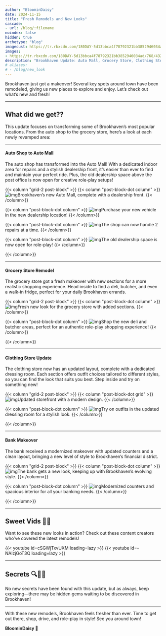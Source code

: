 ```yaml
---
author: "BloominDaisy"
date: 2024-11-15
title: "Fresh Remodels and New Looks"
cascade:
- url: /blog/:filename
noindex: false
hidden: true
archetype: "blog"
imagecust: https://tr.rbxcdn.com/180DAY-5d13bbca4f78792321bb3852946034ad/768/432/Image/Png/noFilter
images:
- https://tr.rbxcdn.com/180DAY-5d13bbca4f78792321bb3852946034ad/768/432/Image/Png/noFilter
description: "Brookhaven Update: Auto Mall, Grocery Store, Clothing Store, and Bank Remodels."
# aliases:
# - /blog/new_look
---
```


Brookhaven just got a makeover! Several key spots around town have been remodeled, giving us new places to explore and enjoy. Let’s check out what’s new and fresh!

---

## What did we get??

This update focuses on transforming some of Brookhaven’s most popular locations. From the auto shop to the grocery store, here’s a look at each newly revamped area:

---

#### Auto Shop to Auto Mall  

The auto shop has transformed into the Auto Mall! With a dedicated indoor area for repairs and a stylish dealership front, it’s easier than ever to find and maintain your perfect ride. Plus, the old dealership space above the post office is now open for creative role-play setups!

{{< column "grid-2 post-block" >}}
{{< column "post-block-dot column" >}}
![img](/images/blog/auto_mall_front_remodel.png)Brookhaven’s new Auto Mall, complete with a dealership front.
{{< /column>}}

{{< column "post-block-dot column" >}}
![img](/images/blog/auto_mall_dealership_remodel.png)Purchase your new vehicle in the new dealership location!
{{< /column>}}

{{< column "post-block-dot column" >}}
![img](/images/blog/auto_mall_repairs_remodel.png)The shop can now handle 2 repairs at a time.
{{< /column>}}

{{< column "post-block-dot column" >}}
![img](/images/blog/dealership_removed_now_empty_rp_button.png)The old dealership space is now open for role-play!
{{< /column>}}

{{< /column>}}

---

#### Grocery Store Remodel

The grocery store got a fresh makeover with new sections for a more realistic shopping experience. Head inside to find a deli, butcher, and even a walk-in fridge, perfect for your daily Brookhaven errands.

{{< column "grid-2 post-block" >}}
{{< column "post-block-dot column" >}}
![img](/images/blog/grocery_store_front_remodel.png)Fresh new look for the grocery store with added sections.
{{< /column>}}


{{< column "post-block-dot column" >}}
![img](/images/blog/grocery_store_inside_remodel_2.png)Shop the new deli and butcher areas, perfect for an authentic role-play shopping experience!
{{< /column>}}

{{< /column>}}

---

#### Clothing Store Update  

The clothing store now has an updated layout, complete with a dedicated dressing room. Each section offers outfit choices tailored to different styles, so you can find the look that suits you best. Step inside and try on something new!

{{< column "grid-2 post-block" >}}
{{< column "post-block-dot grid" >}}
![img](/images/blog/rockstar_clothing_shop_front_remodel.png)Updated storefront with a modern design.
{{< /column>}}

{{< column "post-block-dot column" >}}
![img](/images/blog/rockstar_clothing_shop_inside_remodel.png)Try on outfits in the updated dressing room for a stylish look.
{{< /column>}}


{{< /column>}}

---

#### Bank Makeover

The bank received a modernized makeover with updated counters and a clean layout, bringing a new level of style to Brookhaven’s financial district.

{{< column "grid-2 post-block" >}}
{{< column "post-block-dot column" >}}
![img](/images/blog/bank_front_remodle.png)The bank gets a new look, keeping up with Brookhaven’s evolving style.
{{< /column>}}

{{< column "post-block-dot column" >}}
![img](/images/blog/bank_inside_remodel.png)Modernized counters and spacious interior for all your banking needs.
{{< /column>}}


{{< /column>}}


---

## Sweet Vids 🎥🍬

Want to see these new looks in action? Check out these content creators who’ve covered the latest remodels!

<div class="grid-2 post-vid-dot">
{{< youtube id=cSGWjTxvUXM loading=lazy >}}
{{< youtube id=-NAIzjGoT3Q loading=lazy >}}
</div>

---

## Secrets 🔍🕵️‍♂️

No new secrets have been found with this update, but as always, keep exploring—there may be hidden gems waiting to be discovered in Brookhaven!

---

With these new remodels, Brookhaven feels fresher than ever. Time to get out there, shop, drive, and role-play in style! See you around town!

**BloominDaisy 💜**
